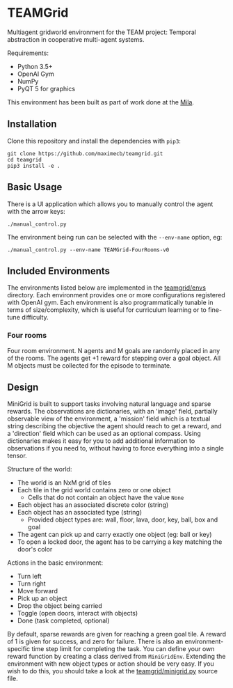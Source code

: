 # TEAMGrid

Multiagent gridworld environment for the TEAM project: Temporal abstraction in cooperative multi-agent systems.

Requirements:
- Python 3.5+
- OpenAI Gym
- NumPy
- PyQT 5 for graphics

This environment has been built as part of work done at the [Mila](https://mila.quebec/en/).

## Installation

Clone this repository and install the dependencies with `pip3`:

```
git clone https://github.com/maximecb/teamgrid.git
cd teamgrid
pip3 install -e .
```

## Basic Usage

There is a UI application which allows you to manually control the agent with the arrow keys:

```
./manual_control.py
```

The environment being run can be selected with the `--env-name` option, eg:

```
./manual_control.py --env-name TEAMGrid-FourRooms-v0
```

## Included Environments

The environments listed below are implemented in the [teamgrid/envs](/teamgrid/envs) directory.
Each environment provides one or more configurations registered with OpenAI gym. Each environment
is also programmatically tunable in terms of size/complexity, which is useful for curriculum learning
or to fine-tune difficulty.

### Four rooms

Four room environment. N agents and M goals are randomly placed in any of the rooms. The agents get +1 reward for stepping over a goal object. All M objects must be collected for the episode to terminate.

## Design

MiniGrid is built to support tasks involving natural language and sparse rewards.
The observations are dictionaries, with an 'image' field, partially observable
view of the environment, a 'mission' field which is a textual string
describing the objective the agent should reach to get a reward, and a 'direction'
field which can be used as an optional compass. Using dictionaries makes it
easy for you to add additional information to observations
if you need to, without having to force everything into a single tensor.

Structure of the world:
- The world is an NxM grid of tiles
- Each tile in the grid world contains zero or one object
  - Cells that do not contain an object have the value `None`
- Each object has an associated discrete color (string)
- Each object has an associated type (string)
  - Provided object types are: wall, floor, lava, door, key, ball, box and goal
- The agent can pick up and carry exactly one object (eg: ball or key)
- To open a locked door, the agent has to be carrying a key matching the door's color

Actions in the basic environment:
- Turn left
- Turn right
- Move forward
- Pick up an object
- Drop the object being carried
- Toggle (open doors, interact with objects)
- Done (task completed, optional)

By default, sparse rewards are given for reaching a green goal tile. A
reward of 1 is given for success, and zero for failure. There is also an
environment-specific time step limit for completing the task.
You can define your own reward function by creating a class derived
from `MiniGridEnv`. Extending the environment with new object types or action
should be very easy. If you wish to do this, you should take a look at the
[teamgrid/minigrid.py](teamgrid/minigrid.py) source file.
